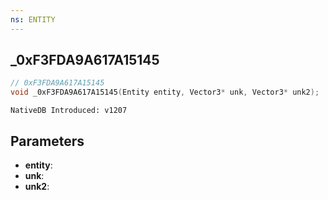 ```yaml
---
ns: ENTITY
---
```

## _0xF3FDA9A617A15145

```c
// 0xF3FDA9A617A15145
void _0xF3FDA9A617A15145(Entity entity, Vector3* unk, Vector3* unk2);
```

```
NativeDB Introduced: v1207
```

## Parameters
* **entity**:
* **unk**:
* **unk2**:
